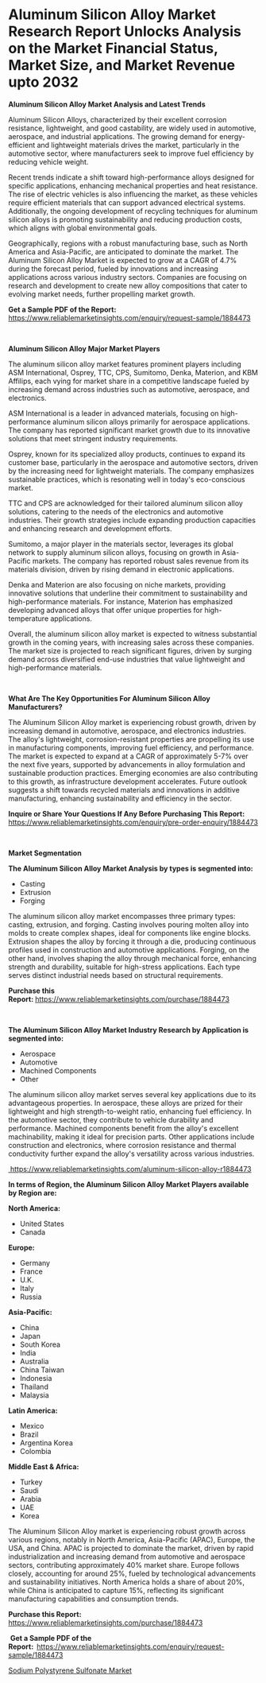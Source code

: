 <p><h1>Aluminum Silicon Alloy Market Research Report Unlocks Analysis on the Market Financial Status, Market Size, and Market Revenue upto 2032</h1></p><p><strong>Aluminum Silicon Alloy Market Analysis and Latest Trends</strong></p>
<p><p>Aluminum Silicon Alloys, characterized by their excellent corrosion resistance, lightweight, and good castability, are widely used in automotive, aerospace, and industrial applications. The growing demand for energy-efficient and lightweight materials drives the market, particularly in the automotive sector, where manufacturers seek to improve fuel efficiency by reducing vehicle weight. </p><p>Recent trends indicate a shift toward high-performance alloys designed for specific applications, enhancing mechanical properties and heat resistance. The rise of electric vehicles is also influencing the market, as these vehicles require efficient materials that can support advanced electrical systems. Additionally, the ongoing development of recycling techniques for aluminum silicon alloys is promoting sustainability and reducing production costs, which aligns with global environmental goals.</p><p>Geographically, regions with a robust manufacturing base, such as North America and Asia-Pacific, are anticipated to dominate the market. The Aluminum Silicon Alloy Market is expected to grow at a CAGR of 4.7% during the forecast period, fueled by innovations and increasing applications across various industry sectors. Companies are focusing on research and development to create new alloy compositions that cater to evolving market needs, further propelling market growth.</p></p>
<p><strong>Get a Sample PDF of the Report:&nbsp;</strong> <a href="https://www.reliablemarketinsights.com/enquiry/request-sample/1884473?utm_campaign=2673&utm_medium=2&utm_source=Github&utm_content=ia&utm_term=01042025&utm_id=aluminum-silicon-alloy">https://www.reliablemarketinsights.com/enquiry/request-sample/1884473</a></p>
<p>&nbsp;</p>
<p><strong>Aluminum Silicon Alloy Major Market Players</strong></p>
<p><p>The aluminum silicon alloy market features prominent players including ASM International, Osprey, TTC, CPS, Sumitomo, Denka, Materion, and KBM Affilips, each vying for market share in a competitive landscape fueled by increasing demand across industries such as automotive, aerospace, and electronics.</p><p>ASM International is a leader in advanced materials, focusing on high-performance aluminum silicon alloys primarily for aerospace applications. The company has reported significant market growth due to its innovative solutions that meet stringent industry requirements.</p><p>Osprey, known for its specialized alloy products, continues to expand its customer base, particularly in the aerospace and automotive sectors, driven by the increasing need for lightweight materials. The company emphasizes sustainable practices, which is resonating well in today's eco-conscious market.</p><p>TTC and CPS are acknowledged for their tailored aluminum silicon alloy solutions, catering to the needs of the electronics and automotive industries. Their growth strategies include expanding production capacities and enhancing research and development efforts.</p><p>Sumitomo, a major player in the materials sector, leverages its global network to supply aluminum silicon alloys, focusing on growth in Asia-Pacific markets. The company has reported robust sales revenue from its materials division, driven by rising demand in electronic applications.</p><p>Denka and Materion are also focusing on niche markets, providing innovative solutions that underline their commitment to sustainability and high-performance materials. For instance, Materion has emphasized developing advanced alloys that offer unique properties for high-temperature applications.</p><p>Overall, the aluminum silicon alloy market is expected to witness substantial growth in the coming years, with increasing sales across these companies. The market size is projected to reach significant figures, driven by surging demand across diversified end-use industries that value lightweight and high-performance materials.</p></p>
<p>&nbsp;</p>
<p><strong>What Are The Key Opportunities For Aluminum Silicon Alloy Manufacturers?</strong></p>
<p><p>The Aluminum Silicon Alloy market is experiencing robust growth, driven by increasing demand in automotive, aerospace, and electronics industries. The alloy's lightweight, corrosion-resistant properties are propelling its use in manufacturing components, improving fuel efficiency, and performance. The market is expected to expand at a CAGR of approximately 5-7% over the next five years, supported by advancements in alloy formulation and sustainable production practices. Emerging economies are also contributing to this growth, as infrastructure development accelerates. Future outlook suggests a shift towards recycled materials and innovations in additive manufacturing, enhancing sustainability and efficiency in the sector.</p></p>
<p><strong>Inquire or Share Your Questions If Any Before Purchasing This Report:</strong> <a href="https://www.reliablemarketinsights.com/enquiry/pre-order-enquiry/1884473?utm_campaign=2673&utm_medium=2&utm_source=Github&utm_content=ia&utm_term=01042025&utm_id=aluminum-silicon-alloy">https://www.reliablemarketinsights.com/enquiry/pre-order-enquiry/1884473</a></p>
<p>&nbsp;</p>
<p><strong>Market Segmentation</strong></p>
<p><strong>The Aluminum Silicon Alloy Market Analysis by types is segmented into:</strong></p>
<p><ul><li>Casting</li><li>Extrusion</li><li>Forging</li></ul></p>
<p><p>The aluminum silicon alloy market encompasses three primary types: casting, extrusion, and forging. Casting involves pouring molten alloy into molds to create complex shapes, ideal for components like engine blocks. Extrusion shapes the alloy by forcing it through a die, producing continuous profiles used in construction and automotive applications. Forging, on the other hand, involves shaping the alloy through mechanical force, enhancing strength and durability, suitable for high-stress applications. Each type serves distinct industrial needs based on structural requirements.</p></p>
<p><strong>Purchase this Report:&nbsp;</strong><a href="https://www.reliablemarketinsights.com/purchase/1884473?utm_campaign=2673&utm_medium=2&utm_source=Github&utm_content=ia&utm_term=01042025&utm_id=aluminum-silicon-alloy">https://www.reliablemarketinsights.com/purchase/1884473</a></p>
<p>&nbsp;</p>
<p><strong>The Aluminum Silicon Alloy Market Industry Research by Application is segmented into:</strong></p>
<p><ul><li>Aerospace</li><li>Automotive</li><li>Machined Components</li><li>Other</li></ul></p>
<p><p>The aluminum silicon alloy market serves several key applications due to its advantageous properties. In aerospace, these alloys are prized for their lightweight and high strength-to-weight ratio, enhancing fuel efficiency. In the automotive sector, they contribute to vehicle durability and performance. Machined components benefit from the alloy's excellent machinability, making it ideal for precision parts. Other applications include construction and electronics, where corrosion resistance and thermal conductivity further expand the alloy's versatility across various industries.</p></p>
<p><a href="https://www.reliablemarketinsights.com/aluminum-silicon-alloy-r1884473?utm_campaign=2673&utm_medium=2&utm_source=Github&utm_content=ia&utm_term=01042025&utm_id=aluminum-silicon-alloy">&nbsp;https://www.reliablemarketinsights.com/aluminum-silicon-alloy-r1884473</a></p>
<p><strong>In terms of Region, the Aluminum Silicon Alloy Market Players available by Region are:</strong></p>
<p>
    <p> <strong> North America: </strong>
        <ul>
            <li>United States</li>
            <li>Canada</li>
        </ul>
        </p> 
    <p> <strong> Europe: </strong>
        <ul>
            <li>Germany</li>
            <li>France</li>
            <li>U.K.</li>
            <li>Italy</li>
            <li>Russia</li>
        </ul>
        </p> 
    <p> <strong> Asia-Pacific: </strong>
        <ul>
            <li>China</li>
            <li>Japan</li>
            <li>South Korea</li>
            <li>India</li>
            <li>Australia</li>
            <li>China Taiwan</li>
            <li>Indonesia</li>
            <li>Thailand</li>
            <li>Malaysia</li>
        </ul>
        </p> 
    <p> <strong> Latin America: </strong>
        <ul>
            <li>Mexico</li>
            <li>Brazil</li>
            <li>Argentina Korea</li>
            <li>Colombia</li>
        </ul>
        </p> 
    <p> <strong> Middle East & Africa: </strong>
        <ul>
            <li>Turkey</li>
            <li>Saudi</li>
            <li>Arabia</li>
            <li>UAE</li>
            <li>Korea</li>
        </ul>
    </p>
    </p>
<p><p>The Aluminum Silicon Alloy market is experiencing robust growth across various regions, notably in North America, Asia-Pacific (APAC), Europe, the USA, and China. APAC is projected to dominate the market, driven by rapid industrialization and increasing demand from automotive and aerospace sectors, contributing approximately 40% market share. Europe follows closely, accounting for around 25%, fueled by technological advancements and sustainability initiatives. North America holds a share of about 20%, while China is anticipated to capture 15%, reflecting its significant manufacturing capabilities and consumption trends.</p></p>
<p><strong>Purchase this Report: </strong><a href="https://www.reliablemarketinsights.com/purchase/1884473?utm_campaign=2673&utm_medium=2&utm_source=Github&utm_content=ia&utm_term=01042025&utm_id=aluminum-silicon-alloy">https://www.reliablemarketinsights.com/purchase/1884473</a></p>
<p>&nbsp;<strong>Get a Sample PDF of the Report:&nbsp;&nbsp;</strong><a href="https://www.reliablemarketinsights.com/enquiry/request-sample/1884473?utm_campaign=2673&utm_medium=2&utm_source=Github&utm_content=ia&utm_term=01042025&utm_id=aluminum-silicon-alloy">https://www.reliablemarketinsights.com/enquiry/request-sample/1884473</a></p>
<p><strong></strong></p>
<p><p><a href="https://github.com/skerretflossie9297/Market-Research-Report-List-1/blob/main/sodium-polystyrene-sulfonate-market.md?utm_campaign=2673&utm_medium=2&utm_source=Github&utm_content=ia&utm_term=01042025&utm_id=aluminum-silicon-alloy">Sodium Polystyrene Sulfonate Market</a></p></p>